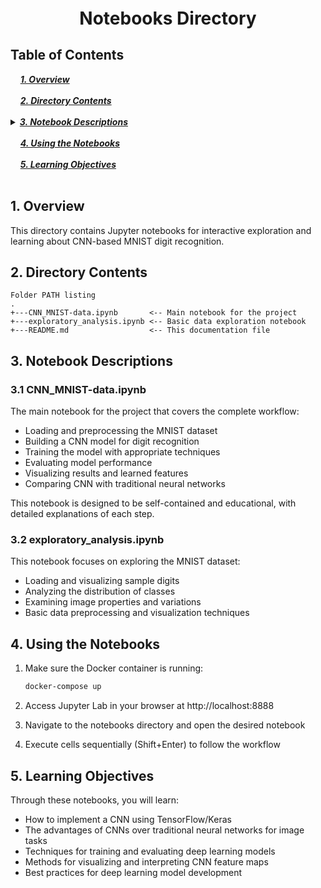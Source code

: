 <div style="font-size:2em; font-weight:bold; text-align:center; margin-top:20px;">Notebooks Directory</div>

## Table of Contents 
<div>
  &nbsp;&nbsp;&nbsp;&nbsp;<a href="#1-overview"><i><b>1. Overview</b></i></a>
</div>
&nbsp;

<div>
  &nbsp;&nbsp;&nbsp;&nbsp;<a href="#2-directory-contents"><i><b>2. Directory Contents</b></i></a>
</div>
&nbsp;

<details>
  <summary><a href="#3-notebook-descriptions"><i><b>3. Notebook Descriptions</b></i></a></summary>
  <div>
    &nbsp;&nbsp;&nbsp;&nbsp;&nbsp;&nbsp;&nbsp;&nbsp;&nbsp;&nbsp;<a href="#31-cnn_mnist-dataipynb">3.1. CNN_MNIST-data.ipynb</a><br>
    &nbsp;&nbsp;&nbsp;&nbsp;&nbsp;&nbsp;&nbsp;&nbsp;&nbsp;&nbsp;<a href="#32-exploratory_analysisipynb">3.2. exploratory_analysis.ipynb</a><br>
  </div>
</details>
&nbsp;

<div>
  &nbsp;&nbsp;&nbsp;&nbsp;<a href="#4-using-the-notebooks"><i><b>4. Using the Notebooks</b></i></a>
</div>
&nbsp;

<div>
  &nbsp;&nbsp;&nbsp;&nbsp;<a href="#5-learning-objectives"><i><b>5. Learning Objectives</b></i></a>
</div>
&nbsp;

## 1. Overview

This directory contains Jupyter notebooks for interactive exploration and learning about CNN-based MNIST digit recognition.

## 2. Directory Contents

```
Folder PATH listing
.
+---CNN_MNIST-data.ipynb       <-- Main notebook for the project
+---exploratory_analysis.ipynb <-- Basic data exploration notebook
+---README.md                  <-- This documentation file
```

## 3. Notebook Descriptions

### 3.1 CNN_MNIST-data.ipynb

The main notebook for the project that covers the complete workflow:

- Loading and preprocessing the MNIST dataset
- Building a CNN model for digit recognition
- Training the model with appropriate techniques
- Evaluating model performance
- Visualizing results and learned features
- Comparing CNN with traditional neural networks

This notebook is designed to be self-contained and educational, with detailed explanations of each step.

### 3.2 exploratory_analysis.ipynb

This notebook focuses on exploring the MNIST dataset:

- Loading and visualizing sample digits
- Analyzing the distribution of classes
- Examining image properties and variations
- Basic data preprocessing and visualization techniques

## 4. Using the Notebooks

1. Make sure the Docker container is running:
   ```bash
   docker-compose up
   ```

2. Access Jupyter Lab in your browser at http://localhost:8888

3. Navigate to the notebooks directory and open the desired notebook

4. Execute cells sequentially (Shift+Enter) to follow the workflow

## 5. Learning Objectives

Through these notebooks, you will learn:
- How to implement a CNN using TensorFlow/Keras
- The advantages of CNNs over traditional neural networks for image tasks
- Techniques for training and evaluating deep learning models
- Methods for visualizing and interpreting CNN feature maps
- Best practices for deep learning model development
